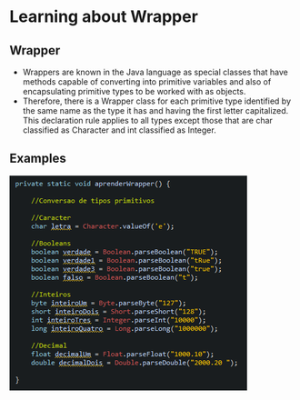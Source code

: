 # Learning about Wrapper

## Wrapper
- Wrappers are known in the Java language as special classes that have methods capable of converting into primitive variables and also of encapsulating primitive types to be worked with as objects.
- Therefore, there is a Wrapper class for each primitive type identified by the same name as the type it has and having the first letter capitalized. This declaration rule applies to all types except those that are char classified as Character and int classified as Integer.

## Examples 

![Example Main](./img/example_01.png)
